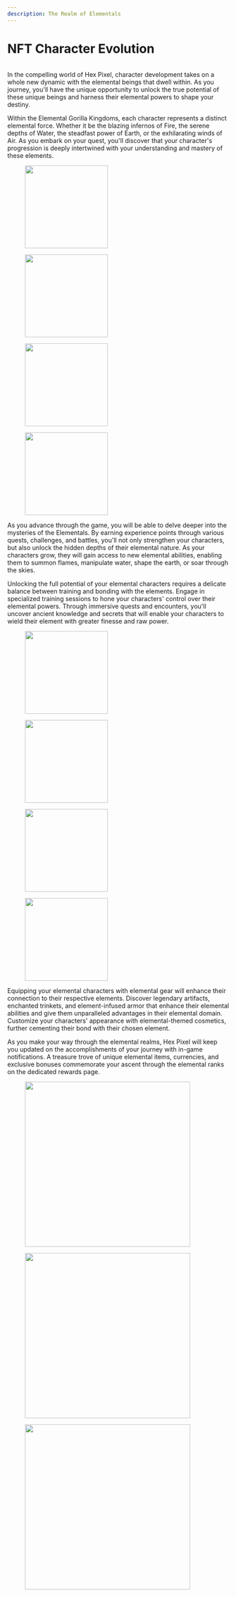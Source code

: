 ```yaml
---
description: The Realm of Elementals
---
```


# NFT Character Evolution

<figure><img src="../../../.gitbook/assets/Arctic-tundra.png" alt=""><figcaption></figcaption></figure>

In the compelling world of Hex Pixel, character development takes on a whole new dynamic with the elemental beings that dwell within. As you journey, you'll have the unique opportunity to unlock the true potential of these unique beings and harness their elemental powers to shape your destiny.

Within the Elemental Gorilla Kingdoms, each character represents a distinct elemental force. Whether it be the blazing infernos of Fire, the serene depths of Water, the steadfast power of Earth, or the exhilarating winds of Air. As you embark on your quest, you'll discover that your character's progression is deeply intertwined with your understanding and mastery of these elements.

<div>

<figure><img src="../../../.gitbook/assets/Award-winning photo of a Mandrills samurai.jpg" alt="" width="188"><figcaption></figcaption></figure>

 

<figure><img src="../../../.gitbook/assets/photorealistic Japanese samurai with wolf head hol (3).jpg" alt="" width="188"><figcaption></figcaption></figure>

 

<figure><img src="../../../.gitbook/assets/kunfu panda dress like a sekiro (1).jpg" alt="" width="188"><figcaption></figcaption></figure>

 

<figure><img src="../../../.gitbook/assets/druid.jpg" alt="" width="188"><figcaption></figcaption></figure>

</div>

As you advance through the game, you will be able to delve deeper into the mysteries of the Elementals. By earning experience points through various quests, challenges, and battles, you'll not only strengthen your characters, but also unlock the hidden depths of their elemental nature. As your characters grow, they will gain access to new elemental abilities, enabling them to summon flames, manipulate water, shape the earth, or soar through the skies.

Unlocking the full potential of your elemental characters requires a delicate balance between training and bonding with the elements. Engage in specialized training sessions to hone your characters' control over their elemental powers. Through immersive quests and encounters, you'll uncover ancient knowledge and secrets that will enable your characters to wield their element with greater finesse and raw power.

<div>

<figure><img src="../../../.gitbook/assets/GanjaPirate_a_detailed_illustration_of_a_Gorilla_Sage_Ember_the_47e6a891-9967-40f2-b4dc-a0bf151752b2.png" alt="" width="188"><figcaption></figcaption></figure>

 

<figure><img src="../../../.gitbook/assets/GanjaPirate_a_detailed_illustration_of_a_Gorilla_Sage_style_by__0b71fb83-3127-4815-9423-81a39efca156.png" alt="" width="188"><figcaption></figcaption></figure>

 

<figure><img src="../../../.gitbook/assets/GanjaPirate_None_d890d4ec-ea33-4336-ac5a-8b02da682d10.png" alt="" width="188"><figcaption></figcaption></figure>

 

<figure><img src="../../../.gitbook/assets/GanjaPirate_a_detailed_illustration_of_a_Gorilla_Sage_Wave_the__9a10d336-1ed9-43f1-a8de-cf8931bf0e13.png" alt="" width="188"><figcaption></figcaption></figure>

</div>

Equipping your elemental characters with elemental gear will enhance their connection to their respective elements. Discover legendary artifacts, enchanted trinkets, and element-infused armor that enhance their elemental abilities and give them unparalleled advantages in their elemental domain. Customize your characters' appearance with elemental-themed cosmetics, further cementing their bond with their chosen element.

As you make your way through the elemental realms, Hex Pixel will keep you updated on the accomplishments of your journey with in-game notifications. A treasure trove of unique elemental items, currencies, and exclusive bonuses commemorate your ascent through the elemental ranks on the dedicated rewards page.



<div>

<figure><img src="../../../.gitbook/assets/crSRF0B9325azS8vSA28--1--56ur4.jpg" alt="" width="375"><figcaption></figcaption></figure>

 

<figure><img src="../../../.gitbook/assets/Elephant destruction warlock.jpg" alt="" width="375"><figcaption></figcaption></figure>

 

<figure><img src="../../../.gitbook/assets/zNFgMBBdWcFK4zzozB6g--1--vftxq.jpg" alt="" width="375"><figcaption></figcaption></figure>

</div>
